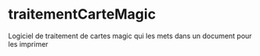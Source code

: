 # traitementCarteMagic
Logiciel de traitement de cartes magic qui les mets dans un document pour les imprimer
